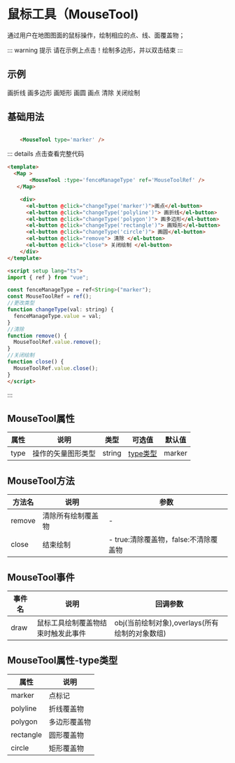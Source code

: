 # 鼠标工具（MouseTool) 

通过用户在地图图面的鼠标操作，绘制相应的点、线、面覆盖物；

::: warning 提示
请在示例上点击！绘制多边形，并以双击结束
:::



## 示例

<div>
<Map :zoom="13" ref="MAP" id="fenceManage">
      <MouseTool :type='fenceManageType' ref='MapToolRef' @draw='draw' />
    </Map>
    <div>
      <el-button @click="change('polyline')"> 画折线</el-button>
      <el-button @click="change('polygon')"> 画多边形</el-button>
      <el-button @click="change('rectangle')"> 画矩形</el-button>
      <el-button @click="change('circle')"> 画圆</el-button>
      <el-button @click="change('marker')">画点</el-button>
      <el-button @click="remove"> 清除 </el-button>
      <el-button @click="close"> 关闭绘制 </el-button>
    </div>
</div>

<script setup lang="ts">
import { ref } from "vue";
const fenceManageType = ref<String>("");
const MapToolRef = ref();

function change(val: String) {
  fenceManageType.value = val;
}

function draw(val:any){
  console.log(val,'draw')
}

function remove() {
  MapToolRef.value.remove();
}

function close() {
  MapToolRef.value.close(false);
}
</script>

## 基础用法
```html

    <MouseTool type='marker' />

```


::: details 点击查看完整代码
```html
<template>
  <Map >
       <MouseTool :type='fenceManageType' ref='MouseToolRef' />
   </Map>

    <div>
      <el-button @click="changeType('marker')">画点</el-button>
      <el-button @click="changeType('polyline')"> 画折线</el-button>
      <el-button @click="changeType('polygon')"> 画多边形</el-button>
      <el-button @click="changeType('rectangle')"> 画矩形</el-button>
      <el-button @click="changeType('circle')"> 画圆</el-button>
      <el-button @click="remove"> 清除 </el-button>
      <el-button @click="close"> 关闭绘制 </el-button>
    </div>
</template>

<script setup lang="ts">
import { ref } from "vue";

const fenceManageType = ref<String>("marker");
const MouseToolRef = ref();
//更改类型
function changeType(val: string) {
  fenceManageType.value = val; 
}
//清除
function remove() {
  MouseToolRef.value.remove();
}
//关闭绘制
function close() {
  MouseToolRef.value.close();
}
</script>
```
:::

 

## MouseTool属性
| 属性        | 说明                    | 类型  | 可选值  | 默认值           
| ----------|-------------|-----       | ------------- |-------------
| type      | 操作的矢量图形类型 | string       | [type类型](#mousetool属性-type类型) |  marker




## MouseTool方法
 
| 方法名       | 说明                    | 参数         
| ----------|-------------|-----       
|remove|清除所有绘制覆盖物 | -    
| close     |结束绘制 | -    true:清除覆盖物，false:不清除覆盖物

 
## MouseTool事件
 
| 事件名        | 说明                    | 回调参数         
| ----------|-------------|-----       
| draw      |鼠标工具绘制覆盖物结束时触发此事件 | obj(当前绘制对象),overlays(所有绘制的对象数组)     


 ## MouseTool属性-type类型
| 属性        | 说明                  
| ----------|-------------
| marker      | 点标记 
| polyline      | 折线覆盖物 
| polygon      | 多边形覆盖物 
| rectangle      | 圆形覆盖物 
| circle      | 矩形覆盖物 